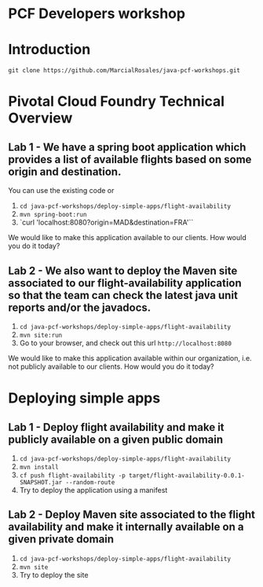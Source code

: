 PCF Developers workshop
==

# Introduction

`git clone https://github.com/MarcialRosales/java-pcf-workshops.git`

# Pivotal Cloud Foundry Technical Overview

## Lab 1 - We have a spring boot application which provides a list of available flights based on some origin and destination.

You can use the existing code or
1. `cd java-pcf-workshops/deploy-simple-apps/flight-availability`
2. `mvn spring-boot:run`
3. `curl 'localhost:8080?origin=MAD&destination=FRA'``

We would like to make this application available to our clients. How would you do it today?

## Lab 2 - We also want to deploy the Maven site associated to our flight-availability application so that the team can check the latest java unit reports and/or the javadocs.

1. `cd java-pcf-workshops/deploy-simple-apps/flight-availability`
2. `mvn site:run`
3. Go to your browser, and check out this url `http://localhost:8080`

We would like to make this application available within our organization, i.e. not publicly available to our clients. How would you do it today?

# Deploying simple apps

## Lab 1 - Deploy flight availability and make it publicly available on a given public domain

1. `cd java-pcf-workshops/deploy-simple-apps/flight-availability`
2. `mvn install`
3. `cf push flight-availability -p target/flight-availability-0.0.1-SNAPSHOT.jar --random-route`
4. Try to deploy the application using a manifest


## Lab 2 - Deploy Maven site associated to the flight availability and make it internally available on a given private domain

1. `cd java-pcf-workshops/deploy-simple-apps/flight-availability`
2. `mvn site`
3. Try to deploy the site
